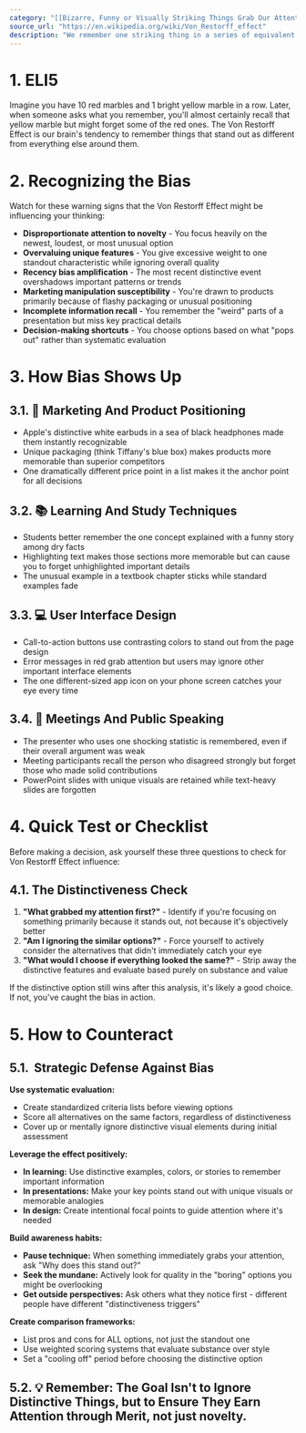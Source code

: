 ```yaml
---
category: "[[Bizarre, Funny or Visually Striking Things Grab Our Attention]]"
source_url: "https://en.wikipedia.org/wiki/Von_Restorff_effect"
description: "We remember one striking thing in a series of equivalent things better."
---
```


# 1. ELI5

Imagine you have 10 red marbles and 1 bright yellow marble in a row. Later, when someone asks what you remember, you'll almost certainly recall that yellow marble but might forget some of the red ones. The Von Restorff Effect is our brain's tendency to remember things that stand out as different from everything else around them.

# 2. Recognizing the Bias

Watch for these warning signs that the Von Restorff Effect might be influencing your thinking:

- **Disproportionate attention to novelty** - You focus heavily on the newest, loudest, or most unusual option
- **Overvaluing unique features** - You give excessive weight to one standout characteristic while ignoring overall quality
- **Recency bias amplification** - The most recent distinctive event overshadows important patterns or trends
- **Marketing manipulation susceptibility** - You're drawn to products primarily because of flashy packaging or unusual positioning
- **Incomplete information recall** - You remember the "weird" parts of a presentation but miss key practical details
- **Decision-making shortcuts** - You choose options based on what "pops out" rather than systematic evaluation

# 3. How Bias Shows Up

## 3.1. 🛒 **Marketing And Product Positioning**

- Apple's distinctive white earbuds in a sea of black headphones made them instantly recognizable
- Unique packaging (think Tiffany's blue box) makes products more memorable than superior competitors
- One dramatically different price point in a list makes it the anchor point for all decisions

## 3.2. 📚 **Learning And Study Techniques**

- Students better remember the one concept explained with a funny story among dry facts
- Highlighting text makes those sections more memorable but can cause you to forget unhighlighted important details
- The unusual example in a textbook chapter sticks while standard examples fade

## 3.3. 💻 **User Interface Design**

- Call-to-action buttons use contrasting colors to stand out from the page design
- Error messages in red grab attention but users may ignore other important interface elements
- The one different-sized app icon on your phone screen catches your eye every time

## 3.4. 🎤 **Meetings And Public Speaking**

- The presenter who uses one shocking statistic is remembered, even if their overall argument was weak
- Meeting participants recall the person who disagreed strongly but forget those who made solid contributions
- PowerPoint slides with unique visuals are retained while text-heavy slides are forgotten

# 4. Quick Test or Checklist

Before making a decision, ask yourself these three questions to check for Von Restorff Effect influence:

## 4.1. **The Distinctiveness Check**

1. **"What grabbed my attention first?"** - Identify if you're focusing on something primarily because it stands out, not because it's objectively better
2. **"Am I ignoring the similar options?"** - Force yourself to actively consider the alternatives that didn't immediately catch your eye
3. **"What would I choose if everything looked the same?"** - Strip away the distinctive features and evaluate based purely on substance and value

If the distinctive option still wins after this analysis, it's likely a good choice. If not, you've caught the bias in action.

# 5. How to Counteract

## 5.1. ️ **Strategic Defense Against Bias**

**Use systematic evaluation:**
- Create standardized criteria lists before viewing options
- Score all alternatives on the same factors, regardless of distinctiveness
- Cover up or mentally ignore distinctive visual elements during initial assessment

**Leverage the effect positively:**
- **In learning:** Use distinctive examples, colors, or stories to remember important information
- **In presentations:** Make your key points stand out with unique visuals or memorable analogies
- **In design:** Create intentional focal points to guide attention where it's needed

**Build awareness habits:**
- **Pause technique:** When something immediately grabs your attention, ask "Why does this stand out?"
- **Seek the mundane:** Actively look for quality in the "boring" options you might be overlooking
- **Get outside perspectives:** Ask others what they notice first - different people have different "distinctiveness triggers"

**Create comparison frameworks:**
- List pros and cons for ALL options, not just the standout one
- Use weighted scoring systems that evaluate substance over style
- Set a "cooling off" period before choosing the distinctive option

## 5.2. 💡 **Remember: The Goal Isn't to Ignore Distinctive Things, but to Ensure They Earn Attention through Merit, not just novelty.**